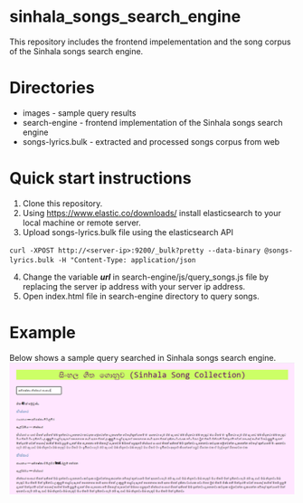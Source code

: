 # sinhala_songs_search_engine
This repository includes the frontend impelementation and the song corpus of the Sinhala songs search engine.
# Directories
* images - sample query results
* search-engine - frontend implementation of the Sinhala songs search engine
* songs-lyrics.bulk - extracted and processed songs corpus from web
# Quick start instructions
1. Clone this repository.
2. Using https://www.elastic.co/downloads/ install elasticsearch to your local machine or remote server.
3. Upload songs-lyrics.bulk file using the elasticsearch API

`curl -XPOST http://<server-ip>:9200/_bulk?pretty --data-binary @songs-lyrics.bulk -H "Content-Type: application/json`

4. Change the variable ***url*** in search-engine/js/query_songs.js file by replacing the server ip address with your server ip address.
5. Open index.html file in search-engine directory to query songs.
# Example
Below shows a sample query searched in Sinhala songs search engine.
![alt text](https://github.com/udyogicx/sinhala_songs_search_engine/blob/master/images/sample-query.png?raw=true)
